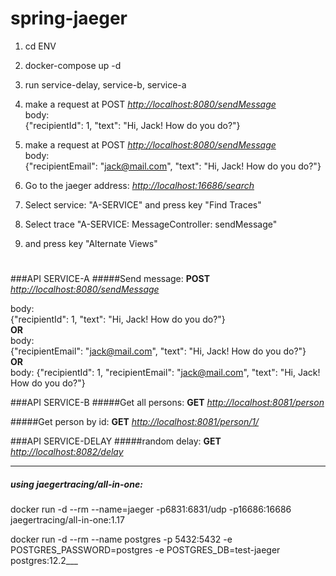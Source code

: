 # spring-jaeger

1. cd ENV  
2. docker-compose up -d  
3. run service-delay, service-b, service-a  
4. make a request at POST _[http://localhost:8080/sendMessage](http://localhost:8080/sendMessage)_  
body:  
{"recipientId": 1, "text": "Hi, Jack! How do you do?"}  

5. make a request at POST _[http://localhost:8080/sendMessage](http://localhost:8080/sendMessage)_  
body:  
{"recipientEmail": "jack@mail.com", "text": "Hi, Jack! How do you do?"} 

6. Go to the jaeger address: _[http://localhost:16686/search](http://localhost:16686/search)_
7. Select service: "A-SERVICE" and press key "Find Traces"
8. Select trace "A-SERVICE: MessageController: sendMessage"
9. and press key "Alternate Views"

#
###API SERVICE-A
#####Send message:
**POST** _[http://localhost:8080/sendMessage](http://localhost:8080/sendMessage)_

body:  
{"recipientId": 1, "text": "Hi, Jack! How do you do?"}  
    **OR**  
body:  
{"recipientEmail": "jack@mail.com", "text": "Hi, Jack! How do you do?"}  
    **OR**  
body:
{"recipientId": 1, "recipientEmail": "jack@mail.com", "text": "Hi, Jack! How do you do?"}  


###API SERVICE-B
#####Get all persons:
**GET** _[http://localhost:8081/person](http://localhost:8081/person)_

#####Get person by id:
**GET** _[http://localhost:8081/person/1/](http://localhost:8081/person/1)_

###API SERVICE-DELAY
#####random delay:
**GET** _[http://localhost:8082/delay](http://localhost:8082/delay)_


***
##### _using jaegertracing/all-in-one:_
docker run -d --rm --name=jaeger -p6831:6831/udp -p16686:16686 jaegertracing/all-in-one:1.17

docker run -d --rm --name postgres -p 5432:5432 -e POSTGRES_PASSWORD=postgres -e POSTGRES_DB=test-jaeger postgres:12.2___
